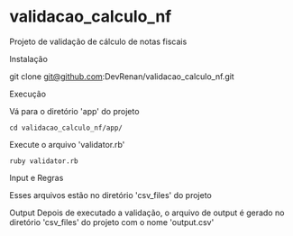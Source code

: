 validacao_calculo_nf
====================

Projeto de validação de cálculo de notas fiscais

Instalação

  git clone git@github.com:DevRenan/validacao_calculo_nf.git

Execução

  Vá para o diretório 'app' do projeto 

    cd validacao_calculo_nf/app/
  
  Execute o arquivo 'validator.rb'
    
    ruby validator.rb
    
Input e Regras

  Esses arquivos estão no diretório 'csv_files' do projeto

Output
  Depois de executado a validação, o arquivo de output é gerado no diretório 'csv_files' do projeto 
  com o nome 'output.csv'
